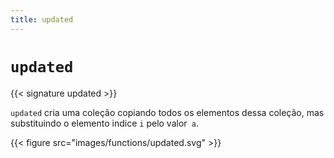 ```yaml
---
title: updated
---
```


# `updated`

{{< signature updated >}}

`updated` cria uma coleção copiando todos os elementos dessa coleção, mas substituindo o elemento indice `i` pelo valor` a`.

{{< figure src="images/functions/updated.svg" >}}
